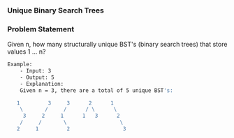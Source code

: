 ### Unique Binary Search Trees

### Problem Statement

Given n, how many structurally unique BST's (binary search trees) that store values 1 ... n?

``` bash
Example:
    - Input: 3
    - Output: 5
    - Explanation:
    Given n = 3, there are a total of 5 unique BST's:

   1         3     3      2      1
    \       /     /      / \      \
     3     2     1      1   3      2
    /     /       \                 \
   2     1         2                 3
```

